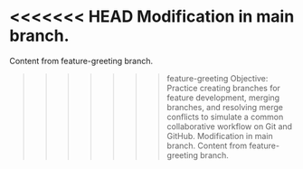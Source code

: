 <<<<<<< HEAD
Modification in main branch.
=======
Content from feature-greeting branch.
>>>>>>> feature-greeting
Objective: Practice creating branches for feature development, merging branches, and resolving merge conflicts to simulate a common collaborative workflow on Git and GitHub.
Modification in main branch.
Content from feature-greeting branch.
